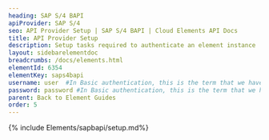 ```yaml
---
heading: SAP S/4 BAPI
apiProvider: SAP S/4
seo: API Provider Setup | SAP S/4 BAPI | Cloud Elements API Docs
title: API Provider Setup
description: Setup tasks required to authenticate an element instance
layout: sidebarelementdoc
breadcrumbs: /docs/elements.html
elementId: 6354
elementKey: saps4bapi
username: user  #In Basic authentication, this is the term that we have mapped to our "username" parameter
password: password #In Basic authentication, this is the term that we have mapped to our "password" parameter
parent: Back to Element Guides
order: 5
---
```


{% include Elements/sapbapi/setup.md%}
